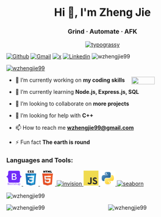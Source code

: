 <!---Github profile generator from https://rahuldkjain.github.io/gh-profile-readme-generator/--->

###

<h1 align="center">Hi 👋, I'm Zheng Jie</h1>
<h3 align="center">Grind · Automate · AFK</h3>

<!---Typograsy--->
<p align="center">
<a href="https://github.com/kawarimidoll/typograssy"><img alt="typograssy" 
      src="https://typograssy.deno.dev/api?text=Hello%20there!%20Welcome%20to%20my%20Profile%20Page!%20:D%20&l1=00bfff&l2=0084ff&l3=0055ff&l4=2b00ff&speed=100"></a>
</p>

[![Github](https://img.shields.io/badge/-Github-333?style=flat&logo=Github&logoColor=white)](https://github.com/WZhengJie99)
[![Gmail](https://img.shields.io/badge/wzhengjie99@gmail.com-30302f?style=flat&logo=Gmail&logoColor=red)](mailto:wzhengjie99@gmail.com)
[![x](https://img.shields.io/twitter/url?url=https%3A%2F%2Fx.com%2FWZJ_99_style=flat)](https://x.com/WZJ_99_)
[![Linkedin](https://img.shields.io/badge/WZJ-30302f?style=flat&logo=linkedin)](https://www.linkedin.com/in/wong-zheng-jie-24a684275)
<img src="https://komarev.com/ghpvc/?username=wzhengjie99&label=Profile%20views&color=0e75b6&style=flat" alt="wzhengjie99" />


</p>
<!---Trophies--->
<p align="left"> <a href="https://github.com/ryo-ma/github-profile-trophy"><img src="https://github-profile-trophy.vercel.app/?username=wzhengjie99" alt="wzhengjie99" /></a> </p>


<!---Lemon Slice :D--->
<img align="right" src="https://github.com/WZhengJie99/WZhengJie99/assets/147889572/954ae6c2-e13c-4d7d-96de-ec2e9d01b2ec" width="35%" height="35%">


- 🔭 I’m currently working on **my coding skills**

- 🌱 I’m currently learning **Node.js, Express.js, SQL**

- 👯 I’m looking to collaborate on **more projects**

- 🤝 I’m looking for help with **C++**

- 📫 How to reach me **wzhengjie99@gmail.com**

- ⚡ Fun fact **The earth is round**


</p></p>
<h3 align="left">Languages and Tools:</h3>
<p align="left"> <a href="https://getbootstrap.com" target="_blank" rel="noreferrer"> <img src="https://raw.githubusercontent.com/devicons/devicon/master/icons/bootstrap/bootstrap-plain-wordmark.svg" alt="bootstrap" width="40" height="40"/> </a> <a href="https://www.w3schools.com/css/" target="_blank" rel="noreferrer"> <img src="https://raw.githubusercontent.com/devicons/devicon/master/icons/css3/css3-original-wordmark.svg" alt="css3" width="40" height="40"/> </a> <a href="https://www.w3.org/html/" target="_blank" rel="noreferrer"> <img src="https://raw.githubusercontent.com/devicons/devicon/master/icons/html5/html5-original-wordmark.svg" alt="html5" width="40" height="40"/> </a> <a href="https://www.invisionapp.com/" target="_blank" rel="noreferrer"> <img src="https://www.vectorlogo.zone/logos/invisionapp/invisionapp-icon.svg" alt="invision" width="40" height="40"/> </a> <a href="https://developer.mozilla.org/en-US/docs/Web/JavaScript" target="_blank" rel="noreferrer"> <img src="https://raw.githubusercontent.com/devicons/devicon/master/icons/javascript/javascript-original.svg" alt="javascript" width="40" height="40"/> </a> <a href="https://www.python.org" target="_blank" rel="noreferrer"> <img src="https://raw.githubusercontent.com/devicons/devicon/master/icons/python/python-original.svg" alt="python" width="40" height="40"/> </a> <a href="https://seaborn.pydata.org/" target="_blank" rel="noreferrer"> <img src="https://seaborn.pydata.org/_images/logo-mark-lightbg.svg" alt="seaborn" width="40" height="40"/> </a> </p>


</p>

<p><img align="center" src="https://github-readme-stats.vercel.app/api/top-langs?username=wzhengjie99&show_icons=true&locale=en&layout=compact&theme=shadow_blue" alt="wzhengjie99" /></p>

<p>&nbsp;<img align="left" src="https://github-readme-stats.vercel.app/api?username=wzhengjie99&show_icons=true&locale=en&rank_icon=github&theme=shadow_blue" alt="wzhengjie99" width="45%" height="45%"/>

<img align="right" src="https://github-readme-streak-stats.herokuapp.com/?user=wzhengjie99&theme=shadow_blue" alt="wzhengjie99" width="47%" height="47%"/>


</p>
<!---
WZhengJie99/WZhengJie99 is a ✨ special ✨ repository because its `README.md` (this file) appears on your GitHub profile.
You can click the Preview link to take a look at your changes.
--->
